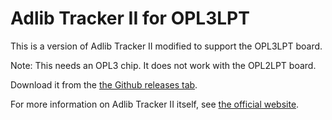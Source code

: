 # Adlib Tracker II for OPL3LPT

This is a version of Adlib Tracker II modified to support the OPL3LPT board.

Note: This needs an OPL3 chip. It does not work with the OPL2LPT board.

Download it from the [the Github releases tab][RELEASE].

For more information on Adlib Tracker II itself, see [the official website][UPSTREAM].

[RELEASE]: https://github.com/pdewacht/at2lpt/releases/latest
[UPSTREAM]: http://www.adlibtracker.net/
